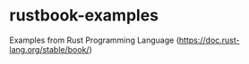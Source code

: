 # rustbook-examples
Examples from Rust Programming Language (https://doc.rust-lang.org/stable/book/)
